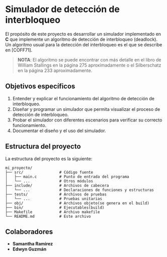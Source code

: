 # Simulador de detección de interbloqueo

El propósito de este proyecto es desarrollar un simulador implementado en **C** que implemente un algoritmo de detección de interbloqueo (deadlock). Un algoritmo usual para la detección del interbloqueo es el que se describe en [COFF71].

> **NOTA**: El algoritmo se puede encontrar con más detalle en el libro de William Stallings en la página 275 
> aproximadamente o el Silberschatz en la página 233 aproximadamente.

## Objetivos específicos

1. Entender y explicar el funcionamiento del algoritmo de detección de interbloqueo.
2. Diseñar y programar un simulador que permita visualizar el proceso de detección de interbloqueo.
3. Probar el simulador con diferentes escenarios para verificar su correcto funcionamiento.
4. Documentar el diseño y el uso del simulador.

## Estructura del proyecto

La estructura del proyecto es la siguiente:

```{html}
mi_proyecto/
├── src/                # Código fuente
│   ├── main.c          # Punto de entrada del programa
│   └── ...             # Otros módulos
├── include/            # Archivos de cabecera
│   └── ...             # Declaraciones de funciones y estructuras
├── tests/              # Archivos de pruebas
│   └── ...             # Pruebas unitarias
├── obj/                # Archivos objeto(se genera en el build)
├── bin/                # Ejecutables(build)
├── Makefile            # Archivo makefile
└── README.md           # Este archivo
```

## Colaboradores

- **Samantha Ramirez**
- **Edwyn Guzmán**